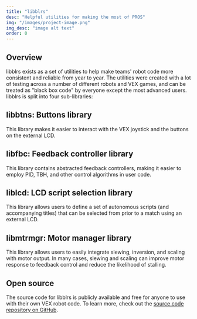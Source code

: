 ```yaml
---
title: "libblrs"
desc: "Helpful utilities for making the most of PROS"
img: "/images/project-image.png"
img_desc: "image alt text"
order: 0
---
```


## Overview
libblrs exists as a set of utilities to help make teams' robot code more consistent and reliable from year to year. The utilities were created with a lot of testing across a number of different robots and VEX games, and can be treated as "black box code" by everyone except the most advanced users. libblrs is split into four sub-libraries:

## libbtns: Buttons library
This library makes it easier to interact with the VEX joystick and the buttons on the external LCD.

## libfbc: Feedback controller library
This library contains abstracted feedback controllers, making it easier to employ PID, TBH, and other control algorithms in user code.

## liblcd: LCD script selection library
This library allows users to define a set of autonomous scripts (and accompanying titles) that can be selected from prior to a match using an external LCD.

## libmtrmgr: Motor manager library
This library allows users to easily integrate slewing, inversion, and scaling with motor output. In many cases, slewing and scaling can improve motor response to feedback control and reduce the likelihood of stalling.

## Open source
The source code for libblrs is publicly available and free for anyone to use with their own VEX robot code. To learn more, check out the [source code repository on GitHub](https://github.com/purduesigbots/libblrs).
